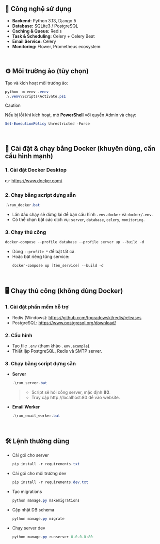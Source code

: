 ## 🚀 Công nghệ sử dụng
- **Backend:** Python 3.13, Django 5
- **Database:** SQLite3 / PostgreSQL
- **Caching & Queue:** Redis
- **Task & Scheduling:** Celery + Celery Beat
- **Email Service:** Celery
- **Monitoring:** Flower, Prometheus ecosystem

<br>

## ⚙️ Môi trường ảo (tùy chọn)
Tạo và kích hoạt môi trường ảo:
```powershell
python -m venv .venv
.\.venv\Scripts\Activate.ps1
```

> [!CAUTION]
> Nếu bị lỗi khi kích hoạt, mở **PowerShell** với quyền Admin và chạy:
> ```powershell
> Set-ExecutionPolicy Unrestricted -Force
> ```

<br>

## 🐳 Cài đặt & chạy bằng Docker (khuyên dùng, cần cấu hình mạnh)
### 1. Cài đặt Docker Desktop
👉 https://www.docker.com/

### 2. Chạy bằng script dựng sẵn
```powershell
.\run_docker.bat
```
- Lần đầu chạy sẽ dừng lại để bạn cấu hình `.env.docker` và `docker/.env`.
- Có thể chọn bật các dịch vụ: `server`, `database`, `celery`, `monitoring`.

### 3. Chạy thủ công
```powershell
docker-compose --profile database --profile server up --build -d
```
- Dùng `--profile *` để bật tất cả.
- Hoặc bật riêng từng service:
  ```powershell
  docker-compose up [tên_service] --build -d
  ```

<br>

## 🖥️ Chạy thủ công (không dùng Docker)
### 1. Cài đặt phần mềm hỗ trợ
- Redis (Windows): https://github.com/tporadowski/redis/releases
- PostgreSQL: https://www.postgresql.org/download/

### 2. Cấu hình
- Tạo file `.env` (tham khảo `.env.example`).
- Thiết lập PostgreSQL, Redis và SMTP server.

### 3. Chạy bằng script dựng sẵn
- **Server**
  ```powershell
  .\run_server.bat
  ```
  > - Script sẽ hỏi cổng server, mặc định **80**.
  > - Truy cập http://localhost:80 để vào website.

- **Email Worker**
  ```powershell
  .\run_email_worker.bat
  ```

<br>

## 🛠️ Lệnh thường dùng
- Cài gói cho server
  ```powershell
  pip install -r requirements.txt
  ```

- Cài gói cho môi trường dev
  ```powershell
  pip install -r requirements.dev.txt
  ```

- Tạo migrations
  ```powershell
  python manage.py makemigrations
  ```

- Cập nhật DB schema
  ```powershell
  python manage.py migrate
  ```

- Chạy server dev
  ```powershell
  python manage.py runserver 0.0.0.0:80
  ```
